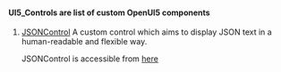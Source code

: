 #### UI5_Controls are list of custom OpenUI5 components

1. [JSONControl](https://github.com/priyankag048/UI5-Controls/blob/master/JSONControl/README.md)
    A custom control which aims to display JSON text in a human-readable and flexible way.
    
    JSONControl is accessible from [here](https://priyankag048.github.io/UI5-Controls/JSONControl/)
